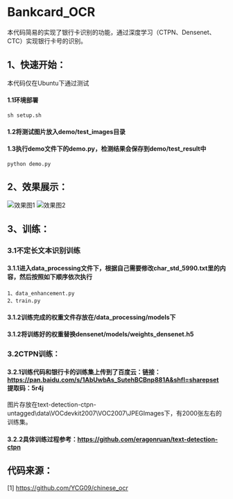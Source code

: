 # Bankcard_OCR
本代码简易的实现了银行卡识别的功能，通过深度学习（CTPN、Densenet、CTC）实现银行卡号的识别。

## 1、快速开始：
  本代码仅在Ubuntu下通过测试
  #### 1.1环境部署
  ```angular2
  sh setup.sh
  ```
   #### 1.2将测试图片放入demo/test_images目录
   #### 1.3执行demo文件下的demo.py，检测结果会保存到demo/test_result中
  ```angular2
  python demo.py
  ```
      
## 2、效果展示：
![效果图1](https://github.com/taigege/Bankcard_OCR/blob/master/demo/test_result/card_1.jpg)
![效果图2](https://github.com/taigege/Bankcard_OCR/blob/master/demo/test_result/result1.PNG)
    
## 3、训练：
### 3.1不定长文本识别训练
   #### 3.1.1进入data_processing文件下，根据自己需要修改char_std_5990.txt里的内容，然后按照如下顺序依次执行
   ```angular2
  1、data_enhancement.py
  2、train.py
  ```
   #### 3.1.2训练完成的权重文件存放在/data_processing/models下
   #### 3.1.2将训练好的权重替换densenet/models/weights_densenet.h5
### 3.2CTPN训练：
 #### 3.2.1训练代码和银行卡的训练集上传到了百度云：链接：https://pan.baidu.com/s/1AbUwbAs_SutehBCBnp881A&shfl=sharepset 提取码：5r4j 

图片存放在text-detection-ctpn-untagged\data\VOCdevkit2007\VOC2007\JPEGImages下，有2000张左右的训练集。
 #### 3.2.2具体训练过程参考：https://github.com/eragonruan/text-detection-ctpn
      
## 代码来源：
[1] https://github.com/YCG09/chinese_ocr
